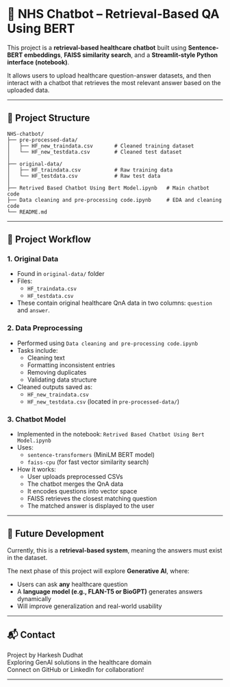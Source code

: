 # 🤖 NHS Chatbot – Retrieval-Based QA Using BERT

This project is a **retrieval-based healthcare chatbot** built using **Sentence-BERT embeddings**, **FAISS similarity search**, and a **Streamlit-style Python interface (notebook)**.

It allows users to upload healthcare question-answer datasets, and then interact with a chatbot that retrieves the most relevant answer based on the uploaded data.

---

## 📁 Project Structure

```
NHS-chatbot/
├── pre-processed-data/
│   ├── HF_new_traindata.csv       # Cleaned training dataset
│   └── HF_new_testdata.csv        # Cleaned test dataset
│
├── original-data/
│   ├── HF_traindata.csv           # Raw training data
│   └── HF_testdata.csv            # Raw test data
│
├── Retrived Based Chatbot Using Bert Model.ipynb   # Main chatbot code
├── Data cleaning and pre-processing code.ipynb     # EDA and cleaning code
└── README.md
```

---

## 🚀 Project Workflow

### 1. **Original Data**

- Found in `original-data/` folder
- Files:
  - `HF_traindata.csv`
  - `HF_testdata.csv`
- These contain original healthcare QnA data in two columns: `question` and `answer`.

### 2. **Data Preprocessing**

- Performed using `Data cleaning and pre-processing code.ipynb`
- Tasks include:
  - Cleaning text
  - Formatting inconsistent entries
  - Removing duplicates
  - Validating data structure
- Cleaned outputs saved as:
  - `HF_new_traindata.csv`
  - `HF_new_testdata.csv`
    (located in `pre-processed-data/`)

### 3. **Chatbot Model**

- Implemented in the notebook: `Retrived Based Chatbot Using Bert Model.ipynb`
- Uses:
  - `sentence-transformers` (MiniLM BERT model)
  - `faiss-cpu` (for fast vector similarity search)
- How it works:
  - User uploads preprocessed CSVs
  - The chatbot merges the QnA data
  - It encodes questions into vector space
  - FAISS retrieves the closest matching question
  - The matched answer is displayed to the user

---

## 🧠 Future Development

Currently, this is a **retrieval-based system**, meaning the answers must exist in the dataset.

The next phase of this project will explore **Generative AI**, where:

- Users can ask **any** healthcare question
- A **language model (e.g., FLAN-T5 or BioGPT)** generates answers dynamically
- Will improve generalization and real-world usability

---

## 📬 Contact

Project by Harkesh Dudhat  
Exploring GenAI solutions in the healthcare domain  
Connect on GitHub or LinkedIn for collaboration!

---
